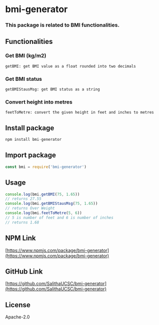 # bmi-generator
### This package is related to BMI functionalities.

## Functionalities

### Get BMI (kg/m2)
```getBMI: get BMI value as a float rounded into two decimals``` <br>

### Get BMI status
```getBMIStausMsg: get BMI status as a string``` <br>

### Convert height into metres
```feetToMetre: convert the given height in feet and inches to metres```

## Install package
```js 
npm install bmi-generator
```

## Import package
```js 
const bmi = require('bmi-generator')
```

## Usage
```js 
console.log(bmi.getBMI(75, 1.65))
// returns 27.55
console.log(bmi.getBMIStausMsg(75, 1.65))
// returns Over Weight
console.log(bmi.feetToMetre(5, 6))
// 5 is number of feet and 6 is number of inches
// returns 1.68
```
## NPM Link
[https://www.npmjs.com/package/bmi-generator](https://www.npmjs.com/package/bmi-generator)

## GitHub Link
[https://github.com/SalithaUCSC/bmi-generator](https://github.com/SalithaUCSC/bmi-generator)

## License
Apache-2.0
